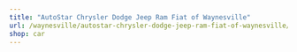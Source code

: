 ```yaml
---
title: "AutoStar Chrysler Dodge Jeep Ram Fiat of Waynesville"
url: /waynesville/autostar-chrysler-dodge-jeep-ram-fiat-of-waynesville/
shop: car
---
```

